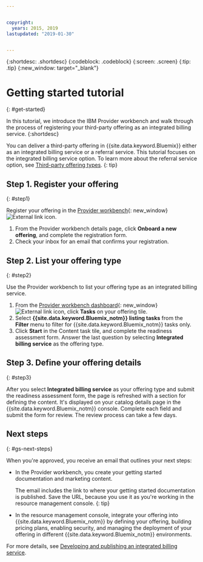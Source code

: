 ```yaml
---


copyright:
  years: 2015, 2019
lastupdated: "2019-01-30"


---
```


{:shortdesc: .shortdesc}
{:codeblock: .codeblock}
{:screen: .screen}
{:tip: .tip}
{:new_window: target="_blank"}

# Getting started tutorial
{: #get-started}

In this tutorial, we introduce the IBM Provider workbench and walk through the process of registering your third-party offering as an integrated billing service.
{:shortdesc}

You can deliver a third-party offering in {{site.data.keyword.Bluemix}} either as an integrated billing service or a referral service. This tutorial focuses on the integrated billing service option. To learn more about the referral service option, see [Third-party offering types](/docs/third-party?topic=third-party-offering-types#offering-types).
{: tip}

## Step 1. Register your offering
{: #step1}

Register your offering in the [Provider workbench](https://www.ibm.com/marketplace/workbench/){: new_window} ![External link icon](../icons/launch-glyph.svg "External link icon").

1. From the Provider workbench details page, click **Onboard a new offering**, and complete the registration form.
2. Check your inbox for an email that confirms your registration.

## Step 2. List your offering type
{: #step2}

Use the Provider workbench to list your offering type as an integrated billing service.

1. From the [Provider workbench dashboard](https://www.ibm.com/marketplace/workbench/provider/dashboard){: new_window} ![External link icon](../icons/launch-glyph.svg "External link icon"), click **Tasks** on your offering tile.
2. Select **{{site.data.keyword.Bluemix_notm}} listing tasks** from the **Filter** menu to filter for {{site.data.keyword.Bluemix_notm}} tasks only.
3. Click **Start** in the Content task tile, and complete the readiness assessment form. Answer the last question by selecting **Integrated billing service** as the offering type.

## Step 3. Define your offering details
{: #step3}

After you select **Integrated billing service** as your offering type and submit the readiness assessment form, the page is refreshed with a section for defining the content. It's displayed on your catalog details page in the {{site.data.keyword.Bluemix_notm}} console. Complete each field and submit the form for review. The review process can take a few days.

## Next steps
{: #gs-next-steps}

When you're approved, you receive an email that outlines your next steps:

* In the Provider workbench, you create your getting started documentation and marketing content.

  The email includes the link to where your getting started documentation is published. Save the URL, because you use it as you're working in the resource management console. 
  {: tip}

* In the resource management console, integrate your offering into {{site.data.keyword.Bluemix_notm}} by defining your offering, building pricing plans, enabling security, and managing the deployment of your offering in different {{site.data.keyword.Bluemix_notm}} environments. 

For more details, see [Developing and publishing an integrated billing service](/docs/third-party?topic=third-party-overview#overview). 
